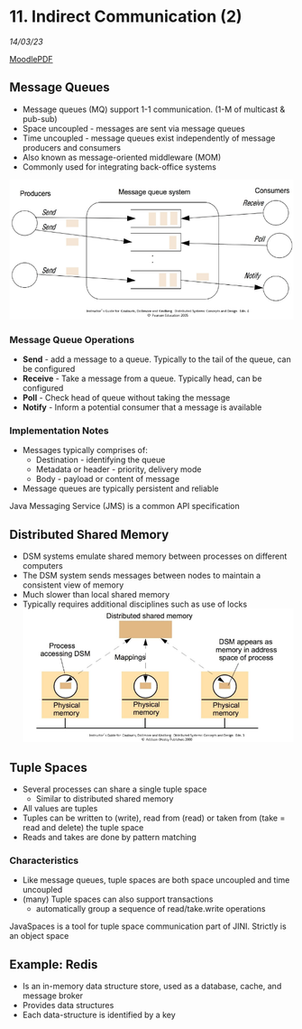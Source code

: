 # 11. Indirect Communication (2)
_14/03/23_

[MoodlePDF](https://moodle.nottingham.ac.uk/pluginfile.php/9418539/mod_page/content/4/13%20Indirect%20Communication%202.pdf?time=1678721057822)
## Message Queues
- Message queues (MQ) support 1-1 communication. (1-M of multicast & pub-sub)
- Space uncoupled - messages are sent via message queues
- Time uncoupled - message queues exist independently of message producers and consumers
- Also known as message-oriented middleware (MOM)
- Commonly used for integrating back-office systems

![](../_resources/20230314111013.png)

### Message Queue Operations
- **Send** - add a message to a queue. Typically to the tail of the queue, can be configured
- **Receive** - Take a message from a queue. Typically head, can be configured
- **Poll** - Check head of queue without taking the message
- **Notify** - Inform a potential consumer that a message is available

### Implementation Notes
- Messages typically comprises of:
	- Destination - identifying the queue
	- Metadata or header - priority, delivery mode
	- Body - payload or content of message
- Message queues are typically persistent and reliable

Java Messaging Service (JMS) is a common API specification

## Distributed Shared Memory
- DSM systems emulate shared memory between processes on different computers
- The DSM system sends messages between nodes to maintain a consistent view of memory
- Much slower than local shared memory
- Typically requires additional disciplines such as use of locks
![](../_resources/20230314111811.png)

## Tuple Spaces
- Several processes can share a single tuple space
	- Similar to distributed shared memory
- All values are tuples
- Tuples can be written to (write), read from (read) or taken from (take = read and delete) the tuple space
- Reads and takes are done by pattern matching

### Characteristics
- Like message queues, tuple spaces are both space uncoupled and time uncoupled
- (many) Tuple spaces can also support transactions
	- automatically group a sequence of read/take.write operations

JavaSpaces is a tool for tuple space communication part of JINI. Strictly is an object space

## Example: Redis
- Is an in-memory data structure store, used as a database, cache, and message broker
- Provides data structures
- Each data-structure is identified by a key